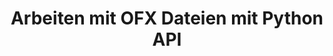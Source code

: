﻿---
title: Arbeiten mit OFX Dateien mit Python API
linktitle: Arbeiten mit OFX-Dateien
type: docs
weight: 10
url: /de/python-net/working-with-ofx-files/
description: Mit der Bibliothek Python Finance API können Sie OFX Request- und Response-Dateien erstellen und konvertieren.
---
